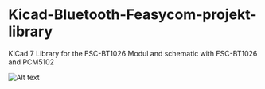 # Kicad-Bluetooth-Feasycom-projekt-library
KiCad 7 Library for the FSC-BT1026 Modul and schematic with FSC-BT1026 and PCM5102

![Alt text](/Kicad-Bluetooth-Feasycom-projekt-library/KiCad_lib/FSC-BT1026.STEP)
